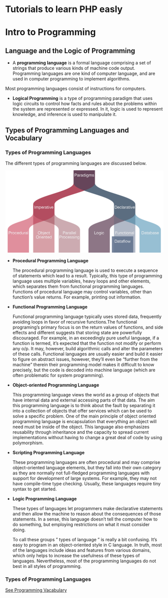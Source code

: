 # Tutorials to learn PHP easly


# Intro to Programming

## Language and the Logic of Programming

* A **programming language** is a formal language comprising a set of strings that produce various kinds of machine code output. Programming languages are one kind of computer language, and are used in computer programming to implement algorithms.

Most programming languages consist of instructions for computers. 

* **Logical Programming** is a type of programming paradigm that uses logic circuits to control how facts and rules about the problems within the system are represented or expressed. In it, logic is used to represent knowledge, and inference is used to manipulate it.

## Types of Programming Languages and Vocabulary

### Types of Programming Languages

The different types of programming languages are discussed below.


<img src="IMG/programming-paradigms.png" alt="image paradigms" width="700" heigth="350" />


* **Procedural Programming Language**

  The procedural programming language is used to execute a sequence of statements which lead to a result. Typically, this type of programming language uses multiple variables, heavy loops and other elements, which separates them from functional programming languages. Functions of procedural language may control variables, other than function’s value  returns. For example, printing out information.

* **Functional Programming Language**

  Functional programming language typically uses stored data, frequently avoiding loops in favor of recursive functions.The functional programing’s  primary focus is on the return values of functions, and side effects and different suggests that storing state are powerfully discouraged. For example, in an exceedingly pure useful language, if a function is termed, it’s expected that the function not modify or perform any o/p. It may, however, build algorithmic calls and alter the parameters of these calls. Functional languages are usually easier and build it easier to figure on abstract issues, however, they’ll even be “further from the machine” therein their programming model makes it difficult to know precisely, but the code is decoded into machine language (which are often problematic for system programming).

* **Object-oriented Programming Language**

  This programming language  views the world as a group of objects that have internal data and external accessing parts of that data. The aim this programming language  is to think about the fault by separating it into a collection of objects that offer services which can be used to solve a specific problem. One of the main principle of object oriented programming language  is encapsulation that everything an object will need must be inside of the object. This language also emphasizes reusability through inheritance and the capacity to spread current implementations without having to change a great deal of code by using polymorphism.

* **Scripting Programming Language**

  These programming languages are often procedural and may comprise object-oriented language elements, but they fall into their own category as they are normally not full-fledged programming languages with support for development of large systems. For example, they may not have compile-time type checking. Usually, these languages require tiny syntax to get started.

* **Logic Programming Language**

  These types of languages let programmers  make declarative statements and then allow the machine to reason about the consequences of those statements. In a sense, this language doesn’t tell the computer how to do something, but employing restrictions on what it must consider doing.

  To call these groups ” types  of language ” is really a bit confusing. It’s easy to program in an object-oriented style in C language. In truth, most of the languages include ideas and features from various domains, which only helps to increase the  usefulness of these types of languages. Nevertheless, most of the programming languages do not best in all styles of programming.
  

### Types of Programming Languages

  <a href="Programming_vocabulary.md" > See Programming Vacabulary </a>







  
